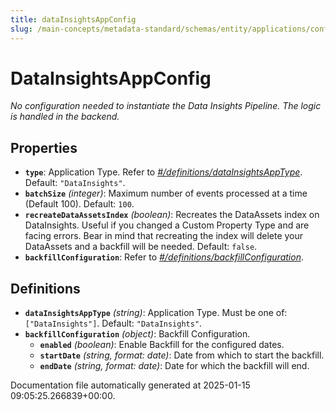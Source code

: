 ```yaml
---
title: dataInsightsAppConfig
slug: /main-concepts/metadata-standard/schemas/entity/applications/configuration/internal/datainsightsappconfig
---
```


# DataInsightsAppConfig

*No configuration needed to instantiate the Data Insights Pipeline. The logic is handled in the backend.*

## Properties

- **`type`**: Application Type. Refer to *[#/definitions/dataInsightsAppType](#definitions/dataInsightsAppType)*. Default: `"DataInsights"`.
- **`batchSize`** *(integer)*: Maximum number of events processed at a time (Default 100). Default: `100`.
- **`recreateDataAssetsIndex`** *(boolean)*: Recreates the DataAssets index on DataInsights. Useful if you changed a Custom Property Type and are facing errors. Bear in mind that recreating the index will delete your DataAssets and a backfill will be needed. Default: `false`.
- **`backfillConfiguration`**: Refer to *[#/definitions/backfillConfiguration](#definitions/backfillConfiguration)*.
## Definitions

- **`dataInsightsAppType`** *(string)*: Application Type. Must be one of: `["DataInsights"]`. Default: `"DataInsights"`.
- **`backfillConfiguration`** *(object)*: Backfill Configuration.
  - **`enabled`** *(boolean)*: Enable Backfill for the configured dates.
  - **`startDate`** *(string, format: date)*: Date from which to start the backfill.
  - **`endDate`** *(string, format: date)*: Date for which the backfill will end.


Documentation file automatically generated at 2025-01-15 09:05:25.266839+00:00.
